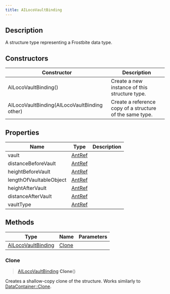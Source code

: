 ```yaml
---
title: AILocoVaultBinding
---
```

## Description

A structure type representing a Frostbite data type.

## Constructors

| Constructor                                  | Description                                              |
| -------------------------------------------- | -------------------------------------------------------- |
| AILocoVaultBinding()                         | Create a new instance of this structure type.            |
| AILocoVaultBinding(AILocoVaultBinding other) | Create a reference copy of a structure of the same type. |

## Properties

| Name                    | Type             | Description |
| ----------------------- | ---------------- | ----------- |
| vault                   | [AntRef](AntRef) |             |
| distanceBeforeVault     | [AntRef](AntRef) |             |
| heightBeforeVault       | [AntRef](AntRef) |             |
| lengthOfVaultableObject | [AntRef](AntRef) |             |
| heightAfterVault        | [AntRef](AntRef) |             |
| distanceAfterVault      | [AntRef](AntRef) |             |
| vaultType               | [AntRef](AntRef) |             |

## Methods

| Type                                     | Name            | Parameters |
| ---------------------------------------- | --------------- | ---------- |
| [AILocoVaultBinding](AILocoVaultBinding) | [Clone](#clone) |            |

### Clone

> [AILocoVaultBinding](AILocoVaultBinding) **Clone**()

Creates a shallow-copy clone of the structure. Works similarly to [DataContainer::Clone](/vext/ref/shared/class/datacontainer#clone).
